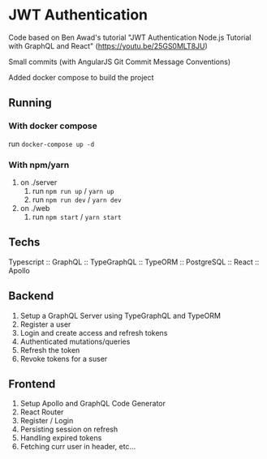 # JWT Authentication

Code based on Ben Awad's tutorial "JWT Authentication Node.js Tutorial with GraphQL and React" (https://youtu.be/25GS0MLT8JU)

Small commits (with AngularJS Git Commit Message Conventions)

Added docker compose to build the project

## Running

### With docker compose

run `docker-compose up -d`

###  With npm/yarn

1. on ./server
	1. run `npm run up` / `yarn up`
	2. run `npm run dev` / `yarn dev`
2. on ./web
	1. run `npm start` / `yarn start`
## Techs

Typescript :: GraphQL :: TypeGraphQL :: TypeORM :: PostgreSQL :: React :: Apollo

## Backend

1. Setup a GraphQL Server using TypeGraphQL and TypeORM
1. Register a user
1. Login and create access and refresh tokens
1. Authenticated mutations/queries
1. Refresh the token
1. Revoke tokens for a suser

## Frontend

1. Setup Apollo and GraphQL Code Generator
1. React Router
1. Register / Login
1. Persisting session on refresh
1. Handling expired tokens
1. Fetching curr user in header, etc...
